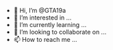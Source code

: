 - 👋 Hi, I’m @GTA19a
- 👀 I’m interested in ...
- 🌱 I’m currently learning ...
- 💞️ I’m looking to collaborate on ...
- 📫 How to reach me ...

<!---
GTA19a/GTA19a is a ✨ special ✨ repository because its `README.md` (this file) appears on your GitHub profile.
You can click the Preview link to take a look at your changes.
--->
